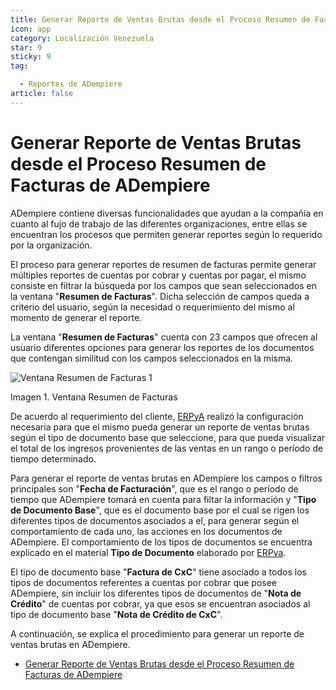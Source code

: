 ```yaml
---
title: Generar Reporte de Ventas Brutas desde el Proceso Resumen de Facturas de ADempiere
icon: app
category: Localización Venezuela
star: 9
sticky: 9
tag:

  - Reportes de ADempiere
article: false
---
```


**Generar Reporte de Ventas Brutas desde el Proceso Resumen de Facturas de ADempiere**
======================================================================================

ADempiere contiene diversas funcionalidades que ayudan a la compañía en cuanto al fujo de trabajo de las diferentes organizaciones, entre ellas se encuentran los procesos que permiten generar reportes según lo requerido por la organización.

El proceso para generar reportes de resumen de facturas permite generar múltiples reportes de cuentas por cobrar y cuentas por pagar, el mismo consiste en filtrar la búsqueda por los campos que sean seleccionados en la ventana "**Resumen de Facturas**". Dicha selección de campos queda a criterio del usuario, según la necesidad o requerimiento del mismo al momento de generar el reporte.  

La ventana "**Resumen de Facturas**" cuenta con 23 campos que ofrecen al usuario diferentes opciones para generar los reportes de los documentos que contengan similitud con los campos seleccionados en la misma.

![Ventana Resumen de Facturas 1](/assets/img/docs/lve/report/gross-sales-report/resources/vent1.png)

Imagen 1. Ventana Resumen de Facturas

De acuerdo al requerimiento del cliente, [ERPyA](http://erpya.com) realizó la configuración necesaria para que el mismo pueda generar un reporte de ventas brutas según el tipo de documento base que seleccione, para que pueda visualizar el total de los ingresos provenientes de las ventas en un rango o período de tiempo determinado.

Para generar el reporte de ventas brutas en ADempiere los campos o filtros principales son "**Fecha de Facturación**", que es el rango o período de tiempo que ADempiere tomará en cuenta para filtar la información y "**Tipo de Documento Base**", que es el documento base por el cual se rigen los diferentes tipos de documentos asociados a el, para generar según el comportamiento de cada uno, las acciones en los documentos de ADempiere. El comportamiento de los tipos de documentos se encuentra explicado en el material **Tipo de Documento** elaborado por [ERPya](http://erpya.com).

El tipo de documento base "**Factura de CxC**" tiene asociado a todos los tipos de documentos referentes a cuentas por cobrar que posee ADempiere, sin incluir los diferentes tipos de documentos de "**Nota de Crédito**" de cuentas por cobrar, ya que esos se encuentran asociados al tipo de documento base "**Nota de Crédito de CxC**".

A continuación, se explica el procedimiento para generar un reporte de ventas brutas en ADempiere.

- [Generar Reporte de Ventas Brutas desde el Proceso Resumen de Facturas de ADempiere](gross-sales-report)
